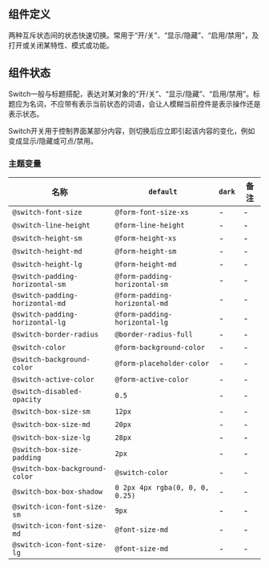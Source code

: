 ## 组件定义

两种互斥状态间的状态快速切换。常用于“开/关”、“显示/隐藏”、“启用/禁用”，及打开或关闭某特性、模式或功能。

## 组件状态

Switch一般与标题搭配，表达对某对象的“开/关”、“显示/隐藏”、“启用/禁用”。标题应为名词，不应带有表示当前状态的词语，会让人模糊当前控件是表示操作还是表示状态。

Switch开关用于控制界面某部分内容，则切换后应立即引起该内容的变化，例如变成显示/隐藏或可点/禁用。

### 主题变量

| 名称 | `default` | `dark` | 备注 |
| --- | --- | --- | --- |
| `@switch-font-size` | `@form-font-size-xs` | - | - |
| `@switch-line-height` | `@form-line-height` | - | - |
| `@switch-height-sm` | `@form-height-xs` | - | - |
| `@switch-height-md` | `@form-height-sm` | - | - |
| `@switch-height-lg` | `@form-height-md` | - | - |
| `@switch-padding-horizontal-sm` | `@form-padding-horizontal-sm` | - | - |
| `@switch-padding-horizontal-md` | `@form-padding-horizontal-md` | - | - |
| `@switch-padding-horizontal-lg` | `@form-padding-horizontal-lg` | - | - |
| `@switch-border-radius` | `@border-radius-full` | - | - |
| `@switch-color` | `@form-background-color` | - | - |
| `@switch-background-color` | `@form-placeholder-color` | - | - |
| `@switch-active-color` | `@form-active-color` | - | - |
| `@switch-disabled-opacity` | `0.5` | - | - |
| `@switch-box-size-sm` | `12px` | - | - |
| `@switch-box-size-md` | `20px` | - | - |
| `@switch-box-size-lg` | `28px` | - | - |
| `@switch-box-size-padding` | `2px` | - | - |
| `@switch-box-background-color` | `@switch-color` | - | - |
| `@switch-box-box-shadow` | `0 2px 4px rgba(0, 0, 0, 0.25)` | - | - |
| `@switch-icon-font-size-sm` | `9px` | - | - |
| `@switch-icon-font-size-md` | `@font-size-md` | - | - |
| `@switch-icon-font-size-lg` | `@font-size-md` | - | - |
